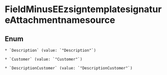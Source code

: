 
# FieldMinusEEzsigntemplatesignatureAttachmentnamesource

## Enum


    * `Description` (value: `"Description"`)

    * `Customer` (value: `"Customer"`)

    * `DescriptionCustomer` (value: `"DescriptionCustomer"`)



